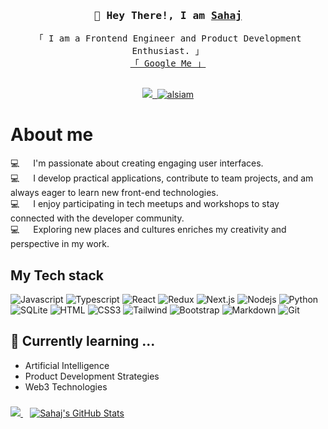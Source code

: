 <!-- Intro  -->
<h3 align="center">
        <samp> 👋 Hey There!, I am
                <b><a target="_blank" href="https://bio.link/sahajkedia">Sahaj</a></b>
        </samp>
</h3>

<p align="center"> 
  <samp>
    「 I am a Frontend Engineer and Product Development Enthusiast. 」
    <br>
     <a href="https://www.google.com/search?q=Sahaj Kedia">「 Google Me 」</a>
    <br>
    <br>
  </samp>
</p>

<p align="center">
   <a href="https://twitter.com/_cosmic_joke" target="_blank">
  <img src="https://img.shields.io/badge/Twitter-1DA1F2?style=for-the-badge&logo=twitter&logoColor=white" />
 </a>
  
 <a href="https://www.linkedin.com/in/sahaj-kedia-4a5595192/" target="_blank">
  <img src="https://img.shields.io/badge/LinkedIn-0077B5?style=for-the-badge&logo=linkedin&logoColor=white" alt=""/>
 </a>
 <a href="https://www.instagram.com/_cosmic_joke_/" target="_blank">
  <img src="https://img.shields.io/badge/Instagram-fe4164?style=for-the-badge&logo=instagram&logoColor=white" alt="alsiam" />
 </a> 
</p>


<!-- About Section -->
 # About me
 
<p>
💻 &emsp; I'm passionate about creating engaging user interfaces.   <br />
💻 &emsp; I develop practical applications, contribute to team projects, and am always eager to learn new front-end technologies.  <br />
💻 &emsp; I enjoy participating in tech meetups and workshops to stay connected with the developer community.  <br />
💻 &emsp; Exploring new places and cultures enriches my creativity and perspective in my work.  <br />

</p>

## My Tech stack

![Javascript](https://img.shields.io/badge/Javascript-F0DB4F?style=for-the-badge&labelColor=black&logo=javascript&logoColor=F0DB4F)
![Typescript](https://img.shields.io/badge/Typescript-007acc?style=for-the-badge&labelColor=black&logo=typescript&logoColor=007acc)
![React](https://img.shields.io/badge/-React-61DBFB?style=for-the-badge&labelColor=black&logo=react&logoColor=61DBFB)
![Redux](https://img.shields.io/badge/Redux-593D88?style=for-the-badge&logo=redux&logoColor=white)
![Next.js](https://img.shields.io/badge/next.js-000000?style=for-the-badge&logo=nextdotjs&logoColor=white)
![Nodejs](https://img.shields.io/badge/Nodejs-3C873A?style=for-the-badge&labelColor=black&logo=node.js&logoColor=3C873A)
![Python](https://img.shields.io/badge/Python-FFE873?style=for-the-badge&labelColor=black&logo=python&logoColor=FFE873)
<br/> 
![SQLite](https://img.shields.io/badge/SQLite-61DBFB?style=for-the-badge&logo=SQLite&logoColor=white)
![HTML](https://img.shields.io/badge/HTML5-E34F26?style=for-the-badge&logo=html5&logoColor=white)
![CSS3](https://img.shields.io/badge/CSS3-1572B6?style=for-the-badge&logo=css3&logoColor=white)
![Tailwind](https://img.shields.io/badge/Tailwind_CSS-092749?style=for-the-badge&logo=tailwindcss&logoColor=06B6D4&labelColor=000000)
![Bootstrap](https://img.shields.io/badge/Bootstrap-563D7C?style=for-the-badge&logo=bootstrap&logoColor=white)
![Markdown](https://img.shields.io/badge/Markdown-000000?style=for-the-badge&logo=markdown&logoColor=white)
![Git](https://img.shields.io/badge/Git-F05032?style=for-the-badge&logo=git&logoColor=white)

## 🌱 Currently learning ...
<ul>
  <li>Artificial Intelligence</li>
  <li>Product Development Strategies</li>
  <li>Web3 Technologies</li>
</ul>

<div align="inline">
<a width="20%" href="https://github.com/anuraghazra/github-readme-stats">
  <img src="https://github-readme-stats.vercel.app/api/top-langs/?username=sahajkedia" />
</a>

<a href="https://github.com/sahajkedia" >
  <img  style="margin:0.7rem" src="https://github-readme-stats.vercel.app/api?username=sahajkedia&show_icons=true&line_height=27&count_private=true&title_color=ffffff&text_color=c9cacc&icon_color=4AB097&bg_color=1A2B34" alt="Sahaj's GitHub Stats" />
</a>
</div>

